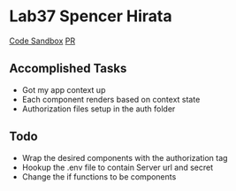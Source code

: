# Lab37 Spencer Hirata

[Code Sandbox](https://codesandbox.io/s/xlo54vz02p)
[PR](https://github.com/401-advanced-js/seattle-javascript-401d29/pull/6)

## Accomplished Tasks

- Got my app context up
- Each component renders based on context state
- Authorization files setup in the auth folder

## Todo

- Wrap the desired components with the authorization tag
- Hookup the .env file to contain Server url and secret
- Change the if functions to be components
